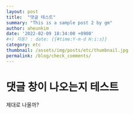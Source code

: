 ```yaml
---
layout: post
title:  "댓글 테스트"
summary: "This is a sample post 2 by gm"
author: aheunkim
date: '2022-02-09 18:34:00 +0900'
#+) 자동? : date: {{#time:Y-m-d H:i:s}}
category: etc
thumbnail: /assets/img/posts/etc/thumbnail.jpg
permalink: /blog/check_comments/
---
```


# 댓글 창이 나오는지 테스트
제대로 나올까?